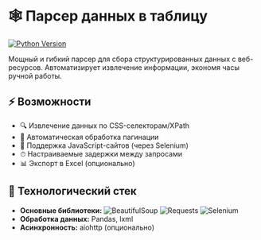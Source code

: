 # 🕸️ Парсер данных в таблицу

[![Python Version](https://img.shields.io/badge/python-3.8+-blue.svg)](https://python.org)


Мощный и гибкий парсер для сбора структурированных данных с веб-ресурсов. Автоматизирует извлечение информации, экономя часы ручной работы.



## ⚡️ Возможности
- 🔍 Извлечение данных по CSS-селекторам/XPath
- 🔁 Автоматическая обработка пагинации
- 🤖 Поддержка JavaScript-сайтов (через Selenium)
- ⏱ Настраиваемые задержки между запросами
- 📊 Экспорт в Excel (опционально)

## 🧰 Технологический стек
- **Основные библиотеки:** 
  ![BeautifulSoup](https://img.shields.io/badge/-BeautifulSoup4-3776AB?logo=python&logoColor=white)
  ![Requests](https://img.shields.io/badge/-Requests-3776AB?logo=python&logoColor=white)
  ![Selenium](https://img.shields.io/badge/-Selenium-43B02A?logo=selenium&logoColor=white)
- **Обработка данных:** Pandas, lxml
- **Асинхронность:** aiohttp (опционально)



